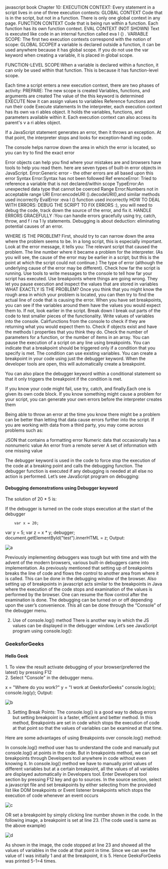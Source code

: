 javascript book
Chapter 10:
EXECUTION CONTEXT: Every statement in a script lives in one of three execution contexts:
GLOBAL CONTEXT Code that is in the script, but not in a function. There is only one global context in any page.
FUNCTION CONTEXT Code that is being run within a function. Each function has its own function context.
EVAL CONTEXT (NOT SHOWN) Text is executed like code in an internal function called eva l {) .
VARIABLE SCOPE: The first two execution contexts correspond with the notion of scope:
GLOBAL SCOPEIf a variable is declared outside a function, it can be used anywhere because it has global scope. If you do not use the var keyword when creating a variable, it is placed in global scope.

FUNCTION-LEVEL SCOPE:When a variable is declared within a function, it can only be used within that function. This is because it has function-level scope.

Each time a script enters a new execution context, there are two phases of activity:
PREPARE:
The new scope is created
Variables, functions, and arguments are created
The value of the this keyword is determined
EXECUTE
Now it can assign values to variables
Reference functions and run their code
Execute statements
In the interpreter, each execution context has its own va ri ables object. It holds the variables, functions, and parameters available within it. Each execution context can also access its parent's v a ri ables object.

If a JavaScript statement generates an error, then it throws an exception. At that point, the interpreter stops and looks for exception-handl ing code.

The console helps narrow down the area in which the error is located, so you can try to find the exact error

Error objects can help you find where your mistakes are and browsers have tools to help you read them.
here are seven types of built-in error objects in JavaScript.
Error:Generic error - the other errors are all based upon this error
Syntax Error:Syntax has not been followed
Ref erenceError: Tried to reference a variable that is not declared/within scope
TypeError:An unexpected data type that cannot be coerced
Range Error:Numbers not in acceptable range
URI Error:encodeURI ().decodeURI(),and similar methods used incorrectly
EvalError :eva l () function used incorrectly
HOW TO DEAL WITH ERRORS:
DEBUG THE SCRIPT TO FIX ERRORS :), you will need to debug the code, track down the source of the error, and fix it.
HANDLE ERRORS GRACEFULLY :You can handle errors gracefully using try, catch, throw, and f i na 1 ly statements.
Debugging is about deduction: eliminating potential causes of an error.

WHERE IS THE PROBLEM? First, should try to can narrow down the area where the problem seems to be. In a long script, this is especially important.
Look at the error message, it tells you:
The relevant script that caused the problem.
The line number where it became a problem for the interpreter. (As you will see, the cause of the error may be earlier in a script; but this is the point at which the script could not continue.)
The type of error (although the underlying cause of the error may be different).
Check how far the script is running. Use tools to write messages to the console to tell how far your script has executed.
Use breakpoints where things are going wrong. They let you pause execution and inspect the values that are stored in variables
WHAT EXACTLY IS THE PROBLEM? Once you think that you might know the rough area in which your problem is located, you can then try to find the actual line of code that is causing the error.
When you have set breakpoints, you can see if the variables around them have the values you would expect them to. If not, look earlier in the script.
Break down I break out parts of the code to test smaller pieces of the functionality.
Write values of variables into the console.
Calrfunctions from the console to check if they are returning what you would expect them to.
Check if objects exist and have the methods I properties that you think they do.
Check the number of parameters for a function, or the number of items in an array.
You can pause the execution of a script on any line using breakpoints.
You can indicate that a breakpoint should be triggered only if a condition that you specify is met. The condition can use existing variables.
You can create a breakpoint in your code using just the debugger keyword. When the developer tools are open, this will automatically create a breakpoint.

You can also place the debugger keyword within a conditional statement so that it only triggers the breakpoint if the condition is met.

If you know your code might fail, use try, catch, and finally.Each one is given its own code block. If you know something might cause a problem for your script, you can generate your own errors before the interpreter creates them

Being able to throw an error at the time you know there might be a problem can be better than letting that data cause errors further into the script. If you are working with data from a third party, you may come across problems such as:

JSON that contains a formatting error
Numeric data that occasionally has a nonnumeric value
An error from a remote server
A set of information with one missing value

The debugger keyword is used in the code to force stop the execution of the code at a breaking point and calls the debugging function. The debugger function is executed if any debugging is needed at all else no action is performed.
Let’s see JavaScript program on debugging:


<h4>Debugging demonstrations using Debugger keyword</h4>
    The solution of 20 * 5 is:
        <p id="test"></p>
  
  
<p>If the debugger is turned on the code stops 
execution at the start of the debugger</p>
  
      
        var x = 20;
var y = 5;
var z = x * y;
debugger;
document.getElementById("test").innerHTML = z;
Output:

![a](https://media.geeksforgeeks.org/wp-content/uploads/Selection_003.bmp)

Previously implementing debuggers was tough but with time and with the advent of the modern browsers, various built-in debuggers came into implementation. As previously mentioned that setting up of breakpoints breaks the line of code and flows the control to another area from where it is called. This can be done in the debugging window of the browser. Also setting up of breakpoints in javascript acts similar to the breakpoints in Java where the execution of the code stops and examination of the values is performed by the browser. One can resume the flow control after the examination is done. The debugging can be turned on or off depending upon the user’s convenience. This all can be done through the “Console” of the debugger menu.

2) Use of console.log() method
There is another way in which the JS values can be displayed in the debugger window.
Let’s see JavaScript program using console.log():





<h3>GeeksforGeeks</h3>
<h4>Hello Geek</h4>
  
<p>
1. To view the result activate debugging of your 
browser(preferred the latest) by pressing F12 <br>
2. Select "Console" in the debugger menu.
</p>
  
  
x = "Where do you work?"
y = "I work at GeeksforGeeks"
console.log(x);
console.log(y);
Output:

![b](https://media.geeksforgeeks.org/wp-content/uploads/Selection_002.bmp)


3) Setting Break Points:
The console.log() is a good way to debug errors but setting breakpoint is a faster, efficient and better method. In this method, Breakpoints are set in code which stops the execution of code at that point so that the values of variables can be examined at that time.

Here are some advantages of using Breakpoints over console.log() method:

In console.log() method user has to understand the code and manually put console.log() at points in the code. But in breakpoints method, we can set breakpoints through Developers tool anywhere in code without even knowing it.
In console.log() method we have to manually print values of different variables but at a certain breakpoint, all the values of all variables are displayed automatically in Developers tool.
Enter Developers tool section by pressing F12 key and go to sources.
In the source section, select a javascript file and set breakpoints by either selecting from the provided list like DOM breakpoints or Event listener breakpoints which stops the execution of code whenever an event occurs

![c](https://media.geeksforgeeks.org/wp-content/uploads/bpoints.jpg)


OR set a breakpoint by simply clicking line number shown in the code. In the following image, a breakpoint is set at line 23. (The code used is same as the above example)

![d](https://media.geeksforgeeks.org/wp-content/uploads/Capture-77.jpg)

As shown in the image, the code stopped at line 23 and showed all the values of variables in the code at that point in time.
Since we can see the value of I was initially 1 and at the breakpoint, it is 5. Hence GeeksForGeeks was printed 5-1=4 times.
